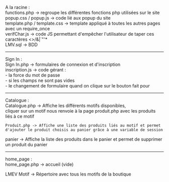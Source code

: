 A la racine :  
  functions.php -> regroupe les différentes fonctions php utilisées sur le site  
  popup.css / popup.js -> code lié aux popup du site  
  template.php / template.css -> template appliqué à toutes les autres pages avec un require_once  
  verifChar.js -> code JS permettant d'empêcher l'utilisateur de taper ces caractères <>/&|`"'*  
  LMV.sql -> BDD  
  
------------------------------------------------------------------------------------------------------------------------------------------------  
  
Sign In :  
  Sign In.php -> formulaires de connexion et d'inscription  
  inscription.js -> code gérant :  
                    - la force du mot de passe  
                    - si les champs ne sont pas vides  
                    - le changement de formulaire quand on clique sur le bouton fait pour  
                      
------------------------------------------------------------------------------------------------------------------------------------------------  
  
  Catalogue :  
    Catalogue.php -> Affiche les différents motifs disponibles,  
                     cliquer sur un motif nous renvoie à la page produit.php avec les produits liés à ce motif  
                       
    Produit.php -> Affiche une liste des produits liés au motif et permet d'ajouter le produit choisis au panier grâce à une variable de session  

panier -> Affiche la liste des produits dans le panier et permet de supprimer un produit du panier  
  
------------------------------------------------------------------------------------------------------------------------------------------------  
  
home_page :  
  home_page.php -> accueil (vide)  
  
LMEV Motif -> Répertoire avec tous les motifs de la boutique  
